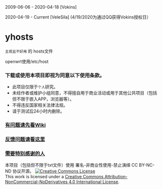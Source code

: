2009-06-06 - 2020-04-18 [Vokins]

2020-04-19 - Current [VeleSila] (4/19/2020为通过QQ获得Vokins授权日）


# yhosts

`
主观且不好用
`
   的
hosts文件

openwrt使用/etc/host

### 下载或使用本项目即视为同意以下使用条款。
* 此项目仅限于`个人`研究。
* 未经作者或维护小组同意，不得擅自用于商业活动或用于其他公共项目（包括但不限于嵌入APP，浏览器等）。
* 不得违反国家相关法律法规。
* 请于测试后24小时内删除。

### [有问题请先看Wiki](https://github.com/VeleSila/yhosts/wiki)
### [反馈问题请看这里](https://github.com/VeleSila/yhosts/wiki/反馈请看)
### [需要特别感谢的人](https://github.com/VeleSila/yhosts/wiki/特别感谢)

本项目（包括但不限于txt文件）使用 署名-非商业性使用-禁止演绎 CC BY-NC-ND 协议开源。
[![Creative Commons License](https://i.creativecommons.org/l/by-nc-nd/4.0/88x31.png)](https://creativecommons.org/licenses/by-nc-nd/4.0/)  
This work is licensed under a [Creative Commons Attribution-NonCommercial-NoDerivatives 4.0 International License](https://creativecommons.org/licenses/by-nc-nd/4.0/).
